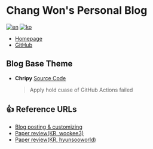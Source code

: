 # Chang Won's Personal Blog
[![en](https://img.shields.io/badge/lang-한-red.svg)](https://github.com/Penil93/blog/blob/main/README.en.md)
[![ko](https://img.shields.io/badge/lang-En-blue.svg)](https://github.com/Penil93/blog/blob/main/README.md)
- [Homepage](https://penil93.github.io/blog/)
- [GitHub](https://github.com/Penil93/blog)

## Blog Base Theme
- **Chripy** [Source Code](https://github.com/cotes2020/jekyll-theme-chirpy)
  > Apply hold cuase of GitHub Actions failed

## 👍 Reference URLs
- [Blog posting & customizing](https://github.com/ansohxxn/ansohxxn.github.io)
- [Paper review(KR, wookee3)](https://github.com/wookee3/paper-review)
- [Paper review(KR, hyunsooworld)](https://hyunsooworld.tistory.com/)